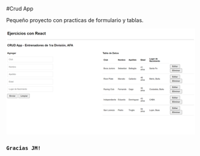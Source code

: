#Crud App

Pequeño proyecto con practicas de formulario y tablas.

![imagenText](./src/cap.png)

### `Gracias JM!`
